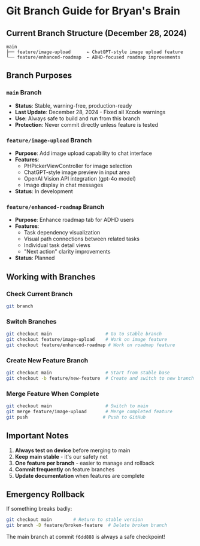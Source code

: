 # Git Branch Guide for Bryan's Brain

## Current Branch Structure (December 28, 2024)

```
main
├── feature/image-upload      ← ChatGPT-style image upload feature
└── feature/enhanced-roadmap  ← ADHD-focused roadmap improvements
```

## Branch Purposes

### `main` Branch
- **Status**: Stable, warning-free, production-ready
- **Last Update**: December 28, 2024 - Fixed all Xcode warnings
- **Use**: Always safe to build and run from this branch
- **Protection**: Never commit directly unless feature is tested

### `feature/image-upload` Branch  
- **Purpose**: Add image upload capability to chat interface
- **Features**:
  - PHPickerViewController for image selection
  - ChatGPT-style image preview in input area
  - OpenAI Vision API integration (gpt-4o model)
  - Image display in chat messages
- **Status**: In development

### `feature/enhanced-roadmap` Branch
- **Purpose**: Enhance roadmap tab for ADHD users
- **Features**:
  - Task dependency visualization
  - Visual path connections between related tasks
  - Individual task detail views
  - "Next action" clarity improvements
- **Status**: Planned

## Working with Branches

### Check Current Branch
```bash
git branch
```

### Switch Branches
```bash
git checkout main                    # Go to stable branch
git checkout feature/image-upload    # Work on image feature
git checkout feature/enhanced-roadmap # Work on roadmap feature
```

### Create New Feature Branch
```bash
git checkout main                    # Start from stable base
git checkout -b feature/new-feature  # Create and switch to new branch
```

### Merge Feature When Complete
```bash
git checkout main                    # Switch to main
git merge feature/image-upload       # Merge completed feature
git push                            # Push to GitHub
```

## Important Notes

1. **Always test on device** before merging to main
2. **Keep main stable** - it's our safety net
3. **One feature per branch** - easier to manage and rollback
4. **Commit frequently** on feature branches
5. **Update documentation** when features are complete

## Emergency Rollback

If something breaks badly:
```bash
git checkout main        # Return to stable version
git branch -D feature/broken-feature  # Delete broken branch
```

The main branch at commit `f6dd888` is always a safe checkpoint!